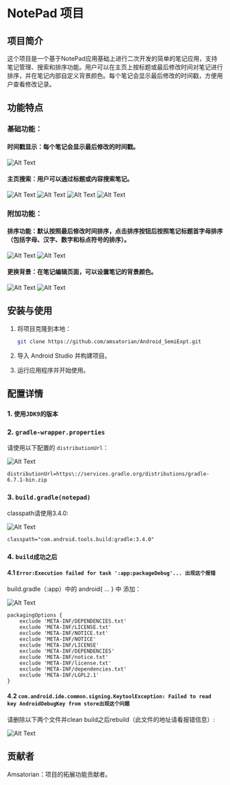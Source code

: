 # NotePad 项目

## 项目简介

这个项目是一个基于NotePad应用基础上进行二次开发的简单的笔记应用，支持笔记管理、搜索和排序功能。用户可以在主页上按标题或最后修改时间对笔记进行排序，并在笔记内部自定义背景颜色。每个笔记会显示最后修改的时间戳，方便用户查看修改记录。

## 功能特点

### 基础功能：
#### 时间戳显示：每个笔记会显示最后修改的时间戳。
![Alt Text](./README_PIC/A009.png)

#### 主页搜索：用户可以通过标题或内容搜索笔记。
![Alt Text](./README_PIC/A001.png) ![Alt Text](./README_PIC/A002.png) ![Alt Text](./README_PIC/A003.png) ![Alt Text](./README_PIC/A004.png)

### 附加功能：
#### 排序功能：默认按照最后修改时间排序，点击排序按钮后按照笔记标题首字母排序（包括字母、汉字、数字和标点符号的排序）。
![Alt Text](./README_PIC/A005.png) ![Alt Text](./README_PIC/A006.png)

#### 更换背景：在笔记编辑页面，可以设置笔记的背景颜色。
![Alt Text](./README_PIC/A007.png) ![Alt Text](./README_PIC/A008.png)

## 安装与使用

1. 将项目克隆到本地：
    ```bash
    git clone https://github.com/amsatorian/Android_SemiExpt.git
    ```

2. 导入 Android Studio 并构建项目。

3. 运行应用程序并开始使用。

## 配置详情

### 1. `使用JDK9的版本`

### 2. `gradle-wrapper.properties`

请使用以下配置的 `distributionUrl`：

![Alt Text](./001.png)

```properties
distributionUrl=https\://services.gradle.org/distributions/gradle-6.7.1-bin.zip
```

### 3.  `build.gradle(notepad)`
classpath请使用3.4.0:

![Alt Text](./002.png)

```properties
classpath="com.android.tools.build:gradle:3.4.0"
```
### 4. `build成功之后`
#### 4.1 `Error:Execution failed for task ':app:packageDebug'... 出现这个报错`
build.gradle（:app）中的 android{ ... } 中 添加：

![Alt Text](./003.png)

```properties
packagingOptions {
    exclude 'META-INF/DEPENDENCIES.txt'
    exclude 'META-INF/LICENSE.txt'
    exclude 'META-INF/NOTICE.txt'
    exclude 'META-INF/NOTICE'
    exclude 'META-INF/LICENSE'
    exclude 'META-INF/DEPENDENCIES'
    exclude 'META-INF/notice.txt'
    exclude 'META-INF/license.txt'
    exclude 'META-INF/dependencies.txt'
    exclude 'META-INF/LGPL2.1'
}
```
#### 4.2 `com.android.ide.common.signing.KeytoolException: Failed to read key AndroidDebugKey from store出现这个问题`
请删除以下两个文件并clean build之后rebuild（此文件的地址请看报错信息）:

![Alt Text](./004.png)

## 贡献者

Amsatorian：项目的拓展功能贡献者。
